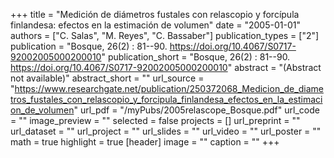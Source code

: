 +++
title = "Medición de diámetros fustales con relascopio y forcípula finlandesa: efectos en la estimación de volumen"
date = "2005-01-01"
authors = ["C. Salas", "M. Reyes", "C. Bassaber"]
publication_types = ["2"]
publication = "Bosque, 26(2) : 81--90. https://doi.org/10.4067/S0717-92002005000200010"
publication_short = "Bosque, 26(2) : 81--90. https://doi.org/10.4067/S0717-92002005000200010"
abstract = "(Abstract not available)"
abstract_short = ""
url_source = "https://www.researchgate.net/publication/250372068_Medicion_de_diametros_fustales_con_relascopio_y_forcipula_finlandesa_efectos_en_la_estimacion_de_volumen"
url_pdf = "/myPubs/2005relascope_Bosque.pdf"
url_code = ""
image_preview = ""
selected = false
projects = []
url_preprint = ""
url_dataset = ""
url_project = ""
url_slides = ""
url_video = ""
url_poster = ""
math = true
highlight = true
[header]
image = ""
caption = ""
+++
